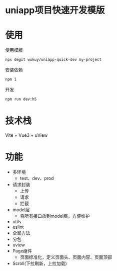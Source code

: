 # uniapp项目快速开发模版
# 使用
使用模版
```bash
npx degit wukuy/uniapp-quick-dev my-project
```
安装依赖
```bash
npm i
```

开发
```bash
npm run dev:h5
```

# 技术栈
 Vite + Vue3 + uView 

# 功能
+ 多环境
    + test、dev、prod
+ 请求封装
    + 上传
    + 请求
    + 拦截
+ model层
    + 将所有接口放到model层，方便维护
+ utils
+ eslint
+ 全局方法
+ 分包
+ uview
+ Page组件
    + 页面标准化，定义页面头、页面内容、页面顶部
+ Scroll(下拉刷新，上拉加载)
